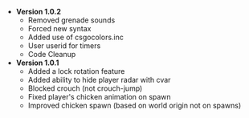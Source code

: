* **Version 1.0.2**
  * Removed grenade sounds
  * Forced new syntax
  * Added use of csgocolors.inc
  * User userid for timers
  * Code Cleanup
* **Version 1.0.1**
  * Added a lock rotation feature
  * Added ability to hide player radar with cvar
  * Blocked crouch (not crouch-jump)
  * Fixed player's chicken animation on spawn
  * Improved chicken spawn (based on world origin not on spawns)

